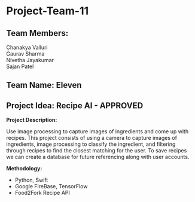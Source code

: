 # Project-Team-11

## Team Members:
Chanakya Valluri\
Gaurav Sharma\
Nivetha Jayakumar\
Sajan Patel

## Team Name: Eleven

## Project Idea: Recipe AI  - APPROVED

__Project Description:__

Use image processing to capture images of ingredients and come up with recipes. This project consists of using a camera to capture images of ingredients, image processing to classify the ingredient, and filtering through recipes to find the closest matching for the user. To save recipes we can create a database for future referencing along with user accounts.

__Methodology:__
- Python, Swift
- Google FireBase, TensorFlow
- Food2Fork Recipe API
